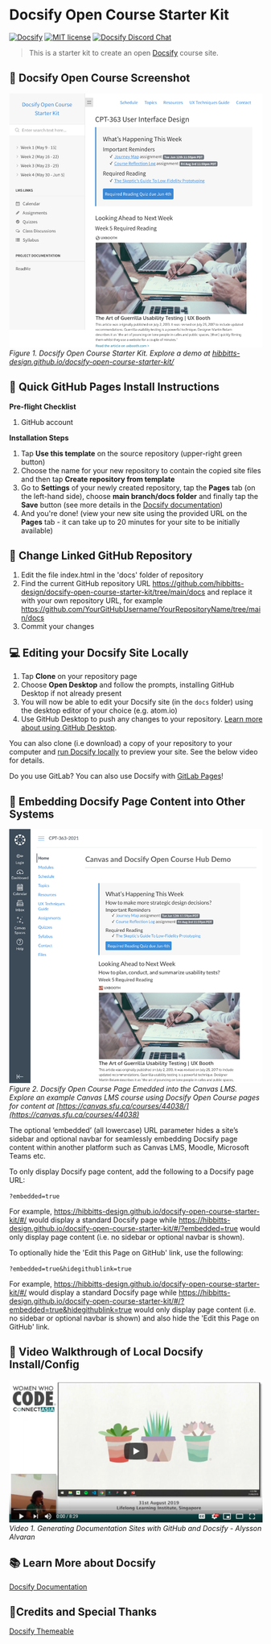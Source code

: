 # Docsify Open Course Starter Kit

[![Docsify](https://img.shields.io/npm/v/docsify?label=docsify)](https://docsify.js.org/)
[![MIT license](https://img.shields.io/badge/License-MIT-blue.svg)](https://github.com/hibbitts-design/docsify-open-course-starter-kit/blob/main/LICENSE)
<a href="https://discord.gg/Sn8RtSmw">
    <img src="https://img.shields.io/badge/chat-on%20discord-7289DA.svg" alt="Docsify Discord Chat" />
</a>

> This is a starter kit to create an open [Docsify](https://docsify.js.org) course site.

📸 Docsify Open Course Screenshot
---
![ Docsify Open Course Starter Kit](screenshot.jpg)
_Figure 1. Docsify Open Course Starter Kit. Explore a demo at [hibbitts-design.github.io/docsify-open-course-starter-kit/](https://hibbitts-design.github.io/docsify-open-course-starter-kit/)_

🚀 Quick GitHub Pages Install Instructions
---
**Pre-flight Checklist**  

1. GitHub account

**Installation Steps**  

1. Tap **Use this template** on the source repository (upper-right green button)
2. Choose the name for your new repository to contain the copied site files and then tap **Create repository from template**
3. Go to **Settings** of your newly created repository, tap the **Pages** tab (on the left-hand side), choose **main branch/docs folder** and finally tap the **Save** button (see more details in the [Docsify documentation](https://docsify.js.org/#/deploy?id=github-pages))
4. And you're done! (view your new site using the provided URL on the **Pages** tab - it can take up to 20 minutes for your site to be initially available)

🔗 Change Linked GitHub Repository
---
1. Edit the file index.html in the 'docs' folder of repository
2. Find the current GitHub repository URL https://github.com/hibbitts-design/docsify-open-course-starter-kit/tree/main/docs and replace it with your own repository URL, for example https://github.com/YourGitHubUsername/YourRepositoryName/tree/main/docs
3. Commit your changes

💻 Editing your Docsify Site Locally
---  

1. Tap **Clone** on your repository page
2. Choose **Open Desktop** and follow the prompts, installing GitHub Desktop if not already present
3. You will now be able to edit your Docsify site (in the `docs` folder) using the desktop editor of your choice (e.g. atom.io)
4. Use GitHub Desktop to push any changes to your repository. [Learn more about using GitHub Desktop](https://help.github.com/en/desktop/contributing-to-projects/committing-and-reviewing-changes-to-your-project).

You can also clone (i.e download) a copy of your repository to your computer and [run Docsify locally](https://docsify.js.org/#/quickstart) to preview your site. See the below video for details.

Do you use GitLab? You can also use Docsify with [GitLab Pages](https://docsify.js.org/#/deploy?id=gitlab-pages)!

🧩 Embedding Docsify Page Content into Other Systems
---  

![ Docsify Open Course Page Emedded into the Canvas LMS](screenshot-2.jpg)
_Figure 2. Docsify Open Course Page Emedded into the Canvas LMS. Explore an example Canvas LMS course using Docsify Open Course pages for content at [https://canvas.sfu.ca/courses/44038/](https://canvas.sfu.ca/courses/44038)_

The optional ‘embedded’ (all lowercase) URL parameter hides a site’s sidebar and optional navbar for seamlessly embedding Docsify page content within another platform such as Canvas LMS, Moodle, Microsoft Teams etc.

To only display Docsify page content, add the following to a Docsify page URL:

`?embedded=true`

For example, https://hibbitts-design.github.io/docsify-open-course-starter-kit/#/ would display a standard Docsify page while https://hibbitts-design.github.io/docsify-open-course-starter-kit/#/?embedded=true would only display page content (i.e. no sidebar or optional navbar is shown).

To optionally hide the 'Edit this Page on GitHub' link, use the following:

`?embedded=true&hidegithublink=true`

For example, https://hibbitts-design.github.io/docsify-open-course-starter-kit/#/ would display a standard Docsify page while https://hibbitts-design.github.io/docsify-open-course-starter-kit/#/?embedded=true&hidegithublink=true would only display page content (i.e. no sidebar or optional navbar is shown) and also hide the 'Edit this Page on GitHub' link.

📼 Video Walkthrough of Local Docsify Install/Config
---
[![Generating Documentation Sites with GitHub and Docsify - Alysson Alvaran](youtube.png)](https://www.youtube.com/watch?v=TV88lp7egMw)  
_Video 1. Generating Documentation Sites with GitHub and Docsify - Alysson Alvaran_

📚 Learn More about Docsify
---
[Docsify Documentation](https://docsify.js.org/#/?id=docsifyg)

🙇‍Credits and Special Thanks
---
[Docsify Themeable](https://github.com/jhildenbiddle/docsify-themeable)  
